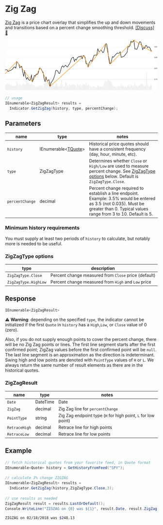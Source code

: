 # Zig Zag

[Zig Zag](https://school.stockcharts.com/doku.php?id=technical_indicators:zigzag) is a price chart overlay that simplifies the up and down movements and transitions based on a percent change smoothing threshold.
[[Discuss] :speech_balloon:](https://github.com/DaveSkender/Stock.Indicators/discussions/226 "Community discussion about this indicator")

![image](chart.png)

```csharp
// usage
IEnumerable<ZigZagResult> results =
  Indicator.GetZigZag(history, type, percentChange);  
```

## Parameters

| name | type | notes
| -- |-- |--
| `history` | IEnumerable\<[TQuote](../../docs/GUIDE.md#historical-quotes)\> | Historical price quotes should have a consistent frequency (day, hour, minute, etc).
| `type` | ZigZagType | Determines whether `Close` or `High/Low` are used to measure percent change.  See [ZigZagType options](#zigzagtype-options) below.  Default is `ZigZagType.Close`.
| `percentChange` | decimal | Percent change required to establish a line endpoint.  Example: 3.5% would be entered as 3.5 (not 0.035).  Must be greater than 0.  Typical values range from 3 to 10.  Default is 5.

### Minimum history requirements

You must supply at least two periods of `history` to calculate, but notably more is needed to be useful.

### ZigZagType options

| type | description
|-- |--
| `ZigZagType.Close` | Percent change measured from `Close` price (default)
| `ZigZagType.HighLow` | Percent change measured from `High` and `Low` price

## Response

```csharp
IEnumerable<ZigZagResult>
```

:warning: **Warning**:  depending on the specified `type`, the indicator cannot be initialized if the first `Quote` in `history` has a `High`,`Low`, or `Close` value of 0 (zero).

Also, if you do not supply enough points to cover the percent change, there will be no Zig Zag points or lines.  The first line segment starts after the first confirmed point; ZigZag values before the first confirmed point will be `null`.  The last line segment is an approximation as the direction is indeterminant.  Swing high and low points are denoted with `PointType` values of `H` or `L`.  We always return the same number of result elements as there are in the historical quotes.

### ZigZagResult

| name | type | notes
| -- |-- |--
| `Date` | DateTime | Date
| `ZigZag` | decimal | Zig Zag line for `percentChange`
| `PointType` | string | Zig Zag endpoint type (`H` for high point, `L` for low point)
| `RetraceHigh` | decimal | Retrace line for high points
| `RetraceLow` | decimal | Retrace line for low points

## Example

```csharp
// fetch historical quotes from your favorite feed, in Quote format
IEnumerable<Quote> history = GetHistoryFromFeed("SPY");

// calculate 3% change ZIGZAG
IEnumerable<ZigZagResult> results =
  Indicator.GetZigZag(history,ZigZagType.Close,3);

// use results as needed
ZigZagResult result = results.LastOrDefault();
Console.WriteLine("ZIGZAG on {0} was ${1}", result.Date, result.ZigZag);
```

```bash
ZIGZAG on 02/18/2018 was $248.13
```

